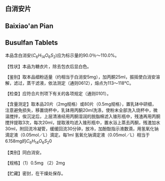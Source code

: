 ## 白消安片

## Baixiao'an Pian

## Busulfan Tablets

本品含白消安$(C_{6}H_{14}O_{6}S_{2})$应为标示量的90.0％～110.0%。

【性状】本品为糖衣片，除去包衣后显白色。

【鉴别】取本品细粉适量（约相当于白消安5mg），加丙酮25ml，振摇使白消安溶解，滤过，蒸干滤液，依法测定（通则0612），熔点为113～118℃。

【检查】应符合片剂项下有关的各项规定（通则0101）。

【含量测定】取本品20片（2mg规格）或80片（0.5mg规格），置乳钵中研细，注意避免损失，移置烧杯中，乳钵用丙酮20ml洗涤，使粉末全部洗入烧杯中，微温搅拌，俟沉淀后，上层清液经用丙酮湿润的脱脂棉滤入锥形瓶中，残渣再用丙酮搅拌提取3次，每次20ml，提取液均滤入锥形瓶中，置水浴上蒸去丙酮，残渣加水30ml，附回流冷凝管，缓缓回流30分钟，放冷，加酚酞指示液数滴，用氢氧化钠滴定液（0.05mol／L）滴定。每1ml 氢氧化钠滴定液（0.05mol／L）相当于6.158mg的$C_{6}H_{14}O_{6}S_{2}$0

【类别】同白消安。

【规格】（1）0.5mg （2）2mg

【贮藏】密封，在干燥处保存。